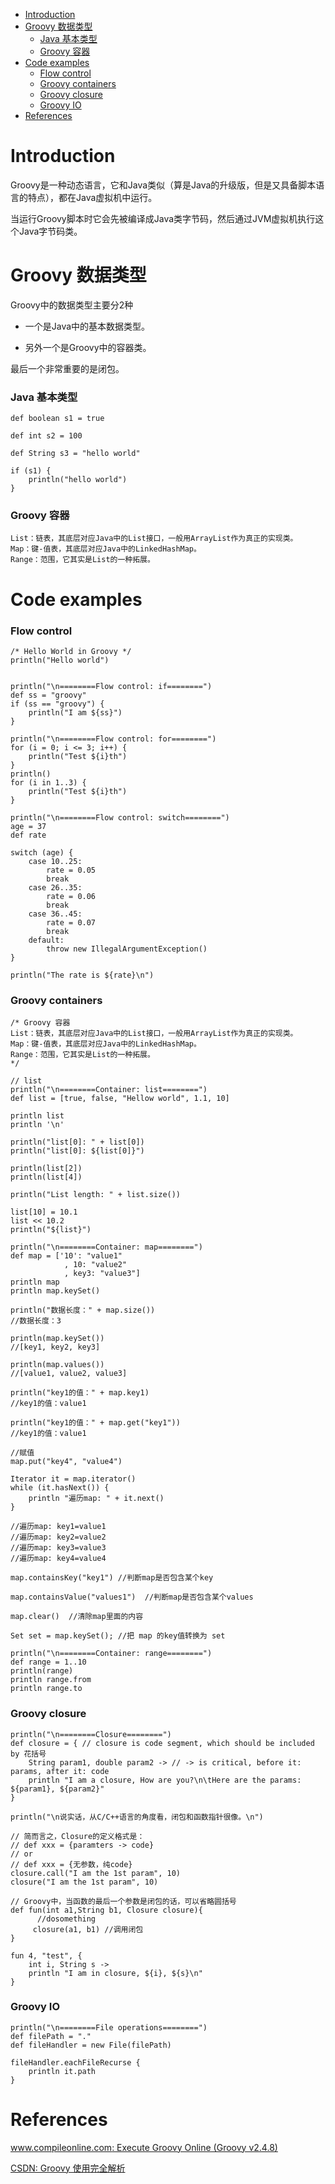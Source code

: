 <!-- MarkdownTOC -->

- [Introduction](#introduction)
- [Groovy 数据类型](#groovy-%E6%95%B0%E6%8D%AE%E7%B1%BB%E5%9E%8B)
  - [Java 基本类型](#java-%E5%9F%BA%E6%9C%AC%E7%B1%BB%E5%9E%8B)
  - [Groovy 容器](#groovy-%E5%AE%B9%E5%99%A8)
- [Code examples](#code-examples)
  - [Flow control](#flow-control)
  - [Groovy containers](#groovy-containers)
  - [Groovy closure](#groovy-closure)
  - [Groovy IO](#groovy-io)
- [References](#references)

<!-- /MarkdownTOC -->

# Introduction
Groovy是一种动态语言，它和Java类似（算是Java的升级版，但是又具备脚本语言的特点），都在Java虚拟机中运行。

当运行Groovy脚本时它会先被编译成Java类字节码，然后通过JVM虚拟机执行这个Java字节码类。

# Groovy 数据类型

Groovy中的数据类型主要分2种

* 一个是Java中的基本数据类型。

* 另外一个是Groovy中的容器类。

最后一个非常重要的是闭包。

### Java 基本类型

```
def boolean s1 = true

def int s2 = 100

def String s3 = "hello world"

if (s1) {
    println("hello world")
}
```

### Groovy 容器

```
List：链表，其底层对应Java中的List接口，一般用ArrayList作为真正的实现类。 
Map：键-值表，其底层对应Java中的LinkedHashMap。 
Range：范围，它其实是List的一种拓展。
```

# Code examples


### Flow control
```
/* Hello World in Groovy */
println("Hello world")


println("\n========Flow control: if========")
def ss = "groovy"
if (ss == "groovy") {
    println("I am ${ss}")
}

println("\n========Flow control: for========")
for (i = 0; i <= 3; i++) {
    println("Test ${i}th")
}
println()
for (i in 1..3) {
    println("Test ${i}th")
}

println("\n========Flow control: switch========")
age = 37
def rate

switch (age) {
    case 10..25:
        rate = 0.05
        break
    case 26..35:
        rate = 0.06
        break
    case 36..45:
        rate = 0.07
        break
    default:
        throw new IllegalArgumentException()
}

println("The rate is ${rate}\n")
```

### Groovy containers

```
/* Groovy 容器
List：链表，其底层对应Java中的List接口，一般用ArrayList作为真正的实现类。 
Map：键-值表，其底层对应Java中的LinkedHashMap。 
Range：范围，它其实是List的一种拓展。
*/

// list
println("\n========Container: list========")
def list = [true, false, "Hellow world", 1.1, 10]

println list
println '\n'

println("list[0]: " + list[0])
println("list[0]: ${list[0]}")

println(list[2])
println(list[4])

println("List length: " + list.size())

list[10] = 10.1
list << 10.2
println("${list}")

println("\n========Container: map========")
def map = ['10': "value1"
            , 10: "value2"
            , key3: "value3"]
println map
println map.keySet()

println("数据长度：" + map.size())
//数据长度：3

println(map.keySet())
//[key1, key2, key3]

println(map.values())
//[value1, value2, value3]

println("key1的值：" + map.key1)
//key1的值：value1

println("key1的值：" + map.get("key1"))
//key1的值：value1

//赋值
map.put("key4", "value4")

Iterator it = map.iterator()
while (it.hasNext()) {
    println "遍历map: " + it.next()
}

//遍历map: key1=value1
//遍历map: key2=value2
//遍历map: key3=value3
//遍历map: key4=value4

map.containsKey("key1") //判断map是否包含某个key

map.containsValue("values1")  //判断map是否包含某个values

map.clear()  //清除map里面的内容

Set set = map.keySet(); //把 map 的key值转换为 set

println("\n========Container: range========")
def range = 1..10
println(range)
println range.from
println range.to
```

### Groovy closure

```
println("\n========Closure========")
def closure = { // closure is code segment, which should be included by 花括号
    String param1, double param2 -> // -> is critical, before it: params, after it: code
    println "I am a closure, How are you?\n\tHere are the params: ${param1}, ${param2}"
}

println("\n说实话，从C/C++语言的角度看，闭包和函数指针很像。\n")

// 简而言之，Closure的定义格式是：
// def xxx = {paramters -> code} 
// or
// def xxx = {无参数，纯code}
closure.call("I am the 1st param", 10)
closure("I am the 1st param", 10)

// Groovy中，当函数的最后一个参数是闭包的话，可以省略圆括号
def fun(int a1,String b1, Closure closure){  
      //dosomething  
     closure(a1, b1) //调用闭包  
}

fun 4, "test", {
    int i, String s ->
    println "I am in closure, ${i}, ${s}\n"
}
```

### Groovy IO

```
println("\n========File operations========")
def filePath = "."
def fileHandler = new File(filePath)

fileHandler.eachFileRecurse {
    println it.path
}
```

# References


[www.compileonline.com: Execute Groovy Online (Groovy v2.4.8)](http://www.compileonline.com/execute_groovy_online.php)<br/>

[CSDN: Groovy 使用完全解析](https://blog.csdn.net/zhaoyanjun6/article/details/70313790/)<br/>

[]()<br/>

[]()<br/>

[]()<br/>

[]()<br/>
